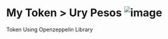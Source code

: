# My Token > Ury Pesos ![image](https://user-images.githubusercontent.com/95106331/186237157-068ae72c-c5bc-4c6f-b896-5931b53d4384.png)

 Token Using Openzeppelin Library
